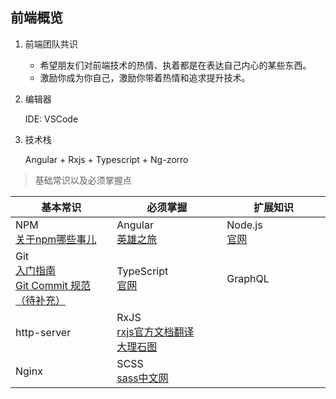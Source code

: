 ## 前端概览

1. 前端团队共识

    - 希望朋友们对前端技术的热情、执着都是在表达自己内心的某些东西。  
    - 激励你成为你自己，激励你带着热情和追求提升技术。


2. 编辑器  
   
    IDE: VSCode

3. 技术栈

    Angular + Rxjs + Typescript + Ng-zorro

> 基础常识以及必须掌握点

| 基本常识  <img width=200/>                                                                                 | 必须掌握 <img width=200/>                                                                                                        | 扩展知识<img width=200/>              |
| ---------------------------------------------------------------------------------------------------------- | -------------------------------------------------------------------------------------------------------------------------------- | ------------------------------------- |
| NPM<br/>[关于npm哪些事儿](https://github.com/FrankKai/FrankKai.github.io/issues/41)                        | Angular<br/> [英雄之旅](https://angular.cn/tutorial)                                                                             | Node.js<br/>[官网](http://nodejs.cn/) |
| Git<br/>[入门指南](http://rogerdudler.github.io/git-guide/index.zh.html)<br/>[Git Commit 规范（待补充）]() | TypeScript<br/>[官网](https://www.typescriptlang.org/docs/)                                                                      | GraphQL                               |
| http-server                                                                                                | RxJS<br/>[rxjs官方文档翻译](https://buctwbzs.gitbooks.io/rxjs/content/rookie-primer.html)<br/>[大理石图](https://rxmarbles.com/) |                                       |
| Nginx                                                                                                      | SCSS<br/>[sass中文网](https://www.sass.hk/docs/)                                                                                 |                                       |